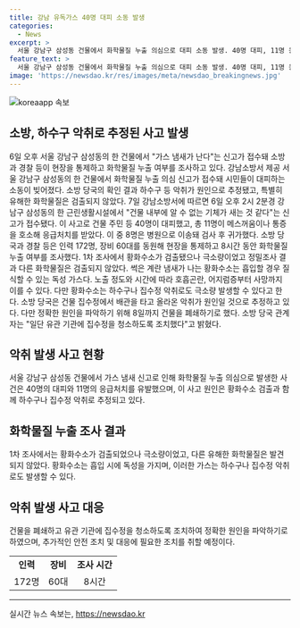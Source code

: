 ```yaml
---
title: 강남 유독가스 40명 대피 소동 발생
categories:
  - News
excerpt: >
  서울 강남구 삼성동 건물에서 화학물질 누출 의심으로 대피 소동 발생. 40명 대피, 11명 응급처치. 황화수소 검출되었으나 극소량, 다른 화학물질은 미검출. 소방 당국, 하수구 악취로 추정. 건물 폐쇄, 집수정 청소 등 조치. 클릭하고 싶게 만드는 제목은?
feature_text: >
  서울 강남구 삼성동 건물에서 화학물질 누출 의심으로 대피 소동 발생. 40명 대피, 11명 응급처치. 황화수소 검출되었으나 극소량, 다른 화학물질은 미검출. 소방 당국, 하수구 악취로 추정. 건물 폐쇄, 집수정 청소 등 조치. 클릭하고 싶게 만드는 제목은?
image: 'https://newsdao.kr/res/images/meta/newsdao_breakingnews.jpg'
---
```


<p><img src="https://newsdao.kr/res/images/meta/newsdao_breakingnews.jpg" alt="koreaapp 속보" /></p>

<h2>소방, 하수구 악취로 추정된 사고 발생</h2>

<p data-ke-size="size16">6일 오후 서울 강남구 삼성동의 한 건물에서 "가스 냄새가 난다"는 신고가 접수돼 소방과 경찰 등이 현장을 통제하고 화학물질 누출 여부를 조사하고 있다. 강남소방서 제공 서울 강남구 삼성동의 한 건물에서 화학물질 누출 의심 신고가 접수돼 시민들이 대피하는 소동이 빚어졌다. 소방 당국의 확인 결과 하수구 등 악취가 원인으로 추정됐고, 특별히 유해한 화학물질은 검출되지 않았다. 7일 강남소방서에 따르면 6일 오후 2시 2분경 강남구 삼성동의 한 근린생활시설에서 "건물 내부에 알 수 없는 기체가 새는 것 같다"는 신고가 접수됐다. 이 사고로 건물 주민 등 40명이 대피했고, 총 11명이 메스꺼움이나 통증을 호소해 응급처치를 받았다. 이 중 8명은 병원으로 이송돼 검사 후 귀가했다. 소방 당국과 경찰 등은 인력 172명, 장비 60대를 동원해 현장을 통제하고 8시간 동안 화학물질 누출 여부를 조사했다. 1차 조사에서 황화수소가 검출됐으나 극소량이었고 정밀조사 결과 다른 화학물질은 검출되지 않았다. 썩은 계란 냄새가 나는 황화수소는 흡입할 경우 질식할 수 있는 독성 가스다. 노출 정도와 시간에 따라 호흡곤란, 어지럼증부터 사망까지 이를 수 있다. 다만 황화수소는 하수구나 집수정 악취로도 극소량 발생할 수 있다고 한다. 소방 당국은 건물 집수정에서 배관을 타고 올라온 악취가 원인일 것으로 추정하고 있다. 다만 정확한 원인을 파악하기 위해 8일까지 건물을 폐쇄하기로 했다. 소방 당국 관계자는 "일단 유관 기관에 집수정을 청소하도록 조치했다"고 밝혔다.</p>

<h2 data-ke-size="size26">악취 발생 사고 현황</h2>

<p data-ke-size="size16">서울 강남구 삼성동 건물에서 가스 냄새 신고로 인해 화학물질 누출 의심으로 발생한 사건은 40명의 대피와 11명의 응급처치를 유발했으며, 이 사고 원인은 황화수소 검출과 함께 하수구나 집수정 악취로 추정되고 있다.</p>

<h2 data-ke-size="size26">화학물질 누출 조사 결과</h2>

<p data-ke-size="size16">1차 조사에서는 황화수소가 검출되었으나 극소량이었고, 다른 유해한 화학물질은 발견되지 않았다. 황화수소는 흡입 시에 독성을 가지며, 이러한 가스는 하수구나 집수정 악취로도 발생할 수 있다.</p>

<h2 data-ke-size="size26">악취 발생 사고 대응</h2>

<p data-ke-size="size16">건물을 폐쇄하고 유관 기관에 집수정을 청소하도록 조치하여 정확한 원인을 파악하기로 하였으며, 추가적인 안전 조치 및 대응에 필요한 조치를 취할 예정이다.</p>

<table>
  <tbody>
    <tr>
      <td style="text-align: center; height: 17px;"><b>인력</b></td>
      <td style="text-align: center; height: 17px;"><b>장비</b></td>
      <td style="text-align: center; height: 17px;"><b>조사 시간</b></td>
    </tr>
    <tr>
      <td style="text-align: center; height: 17px;">172명</td>
      <td style="text-align: center; height: 17px;">60대</td>
      <td style="text-align: center; height: 17px;">8시간</td>
    </tr>
  </tbody>
</table>

<hr>
실시간 뉴스 속보는, <a href="https://newsdao.kr" rel="dofollow">https://newsdao.kr</a>


